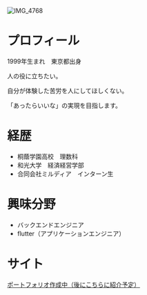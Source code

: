![IMG_4768](https://user-images.githubusercontent.com/111550856/201825555-9c130657-0ce3-4474-8e5b-5c458150cc5e.jpg)

# プロフィール

1999年生まれ　東京都出身

人の役に立ちたい。

自分が体験した苦労を人にしてほしくない。

「あったらいいな」の実現を目指します。

# 経歴
- 桐蔭学園高校　理数科
- 和光大学　経済経営学部
- 合同会社ミルディア　インターン生

# 興味分野
- バックエンドエンジニア
- flutter（アプリケーションエンジニア）

# サイト
[ポートフォリオ作成中（後にこちらに紹介予定）](https://github.com/k-saito-en/portfolio-k-saito-hourTime)

<!---
k-saito-en/k-saito-en is a ✨ special ✨ repository because its `README.md` (this file) appears on your GitHub profile.
You can click the Preview link to take a look at your changes.
--->
